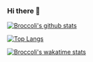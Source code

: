 ### Hi there 👋

[![Broccoli's github stats](https://github-readme-stats.vercel.app/api?username=NJUBroccoli)](https://github.com/anuraghazra/github-readme-stats)

[![Top Langs](https://github-readme-stats.vercel.app/api/top-langs/?username=NJUBroccoli)](https://github.com/anuraghazra/github-readme-stats)

[![Broccoli's wakatime stats](https://github-readme-stats.vercel.app/api/wakatime?username=NJUBroccoli)](https://github.com/anuraghazra/github-readme-stats)

<!--
**NJUBroccoli/NJUBroccoli** is a ✨ _special_ ✨ repository because its `README.md` (this file) appears on your GitHub profile.

Here are some ideas to get you started:

- 🔭 I’m currently working on ...
- 🌱 I’m currently learning ...
- 👯 I’m looking to collaborate on ...
- 🤔 I’m looking for help with ...
- 💬 Ask me about ...
- 📫 How to reach me: ...
- 😄 Pronouns: ...
- ⚡ Fun fact: ...
-->
